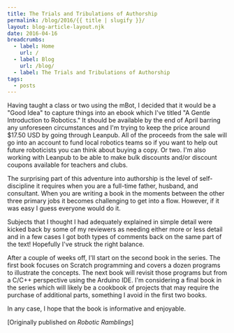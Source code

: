 ```yaml
---
title: The Trials and Tribulations of Authorship
permalink: /blog/2016/{{ title | slugify }}/
layout: blog-article-layout.njk
date: 2016-04-16
breadcrumbs:
  - label: Home
    url: /
  - label: Blog
    url: /blog/
  - label: The Trials and Tribulations of Authorship
tags:
  - posts
---
```


<!-- Excerpt Start -->

Having taught a class or two using the mBot, I decided that it would be a "Good Idea" to capture things into an ebook which I've titled "A Gentle Introduction to Robotics." It should be available by the end of April barring any unforeseen circumstances and I'm trying to keep the price around $17.50 USD by going through Leanpub. All of the proceeds from the sale will go into an account to fund local robotics teams so if you want to help out future roboticists you can think about buying a copy. Or two. I'm also working with Leanpub to be able to make bulk discounts and/or discount coupons available for teachers and clubs.

<!-- Excerpt End -->

The surprising part of this adventure into authorship is the level of self-discipline it requires when you are a full-time father, husband, and consultant. When you are writing a book in the moments between the other three primary jobs it becomes challenging to get into a flow. However, if it was easy I guess everyone would do it.

Subjects that I thought I had adequately explained in simple detail were kicked back by some of my reviewers as needing either more or less detail and in a few cases I got both types of comments back on the same part of the text! Hopefully I've struck the right balance.

After a couple of weeks off, I'll start on the second book in the series. The first book focuses on Scratch programming and covers a dozen programs to illustrate the concepts. The next book will revisit those programs but from a C/C++ perspective using the Arduino IDE. I'm considering a final book in the series which will likely be a cookbook of projects that may require the purchase of additional parts, something I avoid in the first two books.

In any case, I hope that the book is informative and enjoyable.

<div class="center-text">

[Originally published on _Robotic Ramblings_]

</div>
